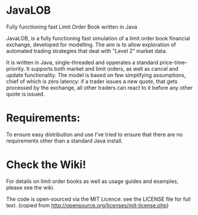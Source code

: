 JavaLOB
=======

Fully functioning fast Limit Order Book written in Java

JavaLOB, is a fully functioning fast simulation of a limit order book financial exchange, developed for modelling. The aim is to allow exploration of automated trading strategies that deal with "Level 2" market data.

It is written in Java, single-threaded and opperates a standard price-time-priority. It supports both market and limit orders, as well as cancel and update functionality. The model is based on few simplifying assumptions, chief of which is zero latency: if a trader issues a new quote, that gets processed by the exchange, all other traders can react to it before any other quote is issued.

Requirements:
=============
To ensure easy distribution and use I've tried to ensure that there are no requirements other than a standard Java install. 

Check the Wiki!
===============
For details on limit order books as well as usage guides and examples, please see the wiki.

The code is open-sourced via the MIT Licence: see the LICENSE file for full text. (copied from http://opensource.org/licenses/mit-license.php)
